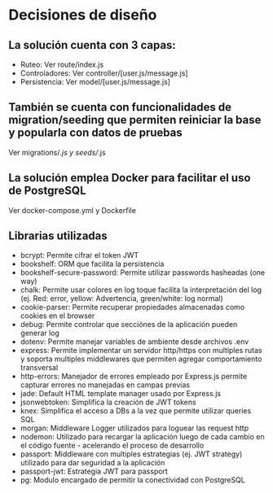 # Decisiones de diseño

## La solución cuenta con 3 capas:

- Ruteo: Ver route/index.js
- Controladores: Ver controller/[user.js/message.js]
- Persistencia: Ver model/[user.js/message.js]

## También se cuenta con funcionalidades de migration/seeding que permiten reiniciar la base y popularla con datos de pruebas

Ver migrations/*.js y seeds/*.js

## La solución emplea Docker para facilitar el uso de PostgreSQL

Ver docker-compose.yml y Dockerfile


## Librarias utilizadas

- bcrypt: Permite cifrar el token JWT
- bookshelf: ORM que facilita la persistencia
- bookshelf-secure-password: Permite utilizar passwords hasheadas (one way)
- chalk: Permite usar colores en log toque facilita la interpretación del log (ej. Red: error, yellow: Advertencia, green/white: log normal)
- cookie-parser: Permite recuperar propiedades almacenadas como cookies en el browser
- debug:  Permite controlar que secciónes de la aplicación pueden generar log
- dotenv: Permite manejar variables de ambiente desde archivos .env 
- express: Permite implementar un servidor http/https con multiples rutas y soporta multiples middlewares que permiten agregar comportamiento transversal
- http-errors: Manejador de errores empleado por Express.js permite capturar errores no manejadas en campas previas
- jade: Default HTML template manager usado por Express.js
- jsonwebtoken: Simplifica la creación de JWT tokens
- knex: Simplifica el acceso a DBs a la vez que permite utilizar queries SQL
- morgan: Middleware Logger utilizados para loguear las request http
- nodemon: Utilizado para recargar la aplicación luego de cada cambio en el código fuente - acelerando el proceso de desarrollo
- passport: Middleware con multiples estrategias (ej. JWT strategy) utilizado para dar seguridad a la aplicación 
- passport-jwt: Estrategia JWT para passport 
- pg: Modulo encargado de permitir la conectividad con PostgreSQL
